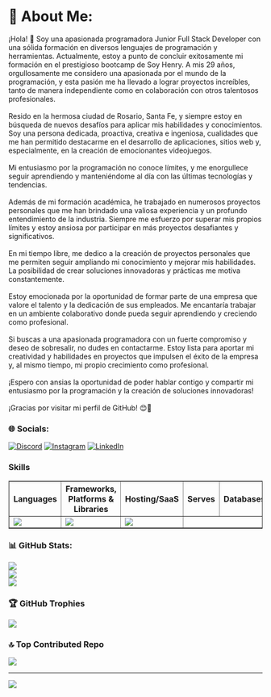 # 💫 About Me:
¡Hola! 👋 Soy una apasionada programadora Junior Full Stack Developer con una sólida formación en diversos lenguajes de programación y herramientas. Actualmente, estoy a punto de concluir exitosamente mi formación en el prestigioso bootcamp de Soy Henry. A mis 29 años, orgullosamente me considero una apasionada por el mundo de la programación, y esta pasión me ha llevado a lograr proyectos increíbles, tanto de manera independiente como en colaboración con otros talentosos profesionales.<br><br>Resido en la hermosa ciudad de Rosario, Santa Fe, y siempre estoy en búsqueda de nuevos desafíos para aplicar mis habilidades y conocimientos. Soy una persona dedicada, proactiva, creativa e ingeniosa, cualidades que me han permitido destacarme en el desarrollo de aplicaciones, sitios web y, especialmente, en la creación de emocionantes videojuegos.<br><br>Mi entusiasmo por la programación no conoce límites, y me enorgullece seguir aprendiendo y manteniéndome al día con las últimas tecnologías y tendencias. <br><br>Además de mi formación académica, he trabajado en numerosos proyectos personales que me han brindado una valiosa experiencia y un profundo entendimiento de la industria. Siempre me esfuerzo por superar mis propios límites y estoy ansiosa por participar en más proyectos desafiantes y significativos.<br><br>En mi tiempo libre, me dedico a la creación de proyectos personales que me permiten seguir ampliando mi conocimiento y mejorar mis habilidades. La posibilidad de crear soluciones innovadoras y prácticas me motiva constantemente.<br><br>Estoy emocionada por la oportunidad de formar parte de una empresa que valore el talento y la dedicación de sus empleados. Me encantaría trabajar en un ambiente colaborativo donde pueda seguir aprendiendo y creciendo como profesional.<br><br>Si buscas a una apasionada programadora con un fuerte compromiso y deseo de sobresalir, no dudes en contactarme. Estoy lista para aportar mi creatividad y habilidades en proyectos que impulsen el éxito de la empresa y, al mismo tiempo, mi propio crecimiento como profesional.<br><br>¡Espero con ansias la oportunidad de poder hablar contigo y compartir mi entusiasmo por la programación y la creación de soluciones innovadoras!<br><br>¡Gracias por visitar mi perfil de GitHub! 😊🚀<br>


### 🌐 Socials:
[![Discord](https://img.shields.io/badge/Discord-%237289DA.svg?logo=discord&logoColor=white)](https://discord.com/channels/@me) [![Instagram](https://img.shields.io/badge/Instagram-%23E4405F.svg?logo=Instagram&logoColor=white)](https://instagram.com/laprogramadora55) [![LinkedIn](https://img.shields.io/badge/LinkedIn-%230077B5.svg?logo=linkedin&logoColor=white)](https://www.linkedin.com/in/solange-cottier-920423203/) 

### Skills


<div align="center">
  <table border>
    <thead>
      <tr>
        <th>Languages</th>
        <th>Frameworks, Platforms & Libraries</th>
        <th>Hosting/SaaS</th>
        <th>Serves</th>
        <th>Databases</th>
        <th>Desing</th>
        <th>Other</th>
      </tr>
    </thead>
    <tbody>
      <tr>
        <td>
          <a href="https://skillicons.dev">
            <img src="https://skillicons.dev/icons?i=html,css,js,ts,python,sass" />
          </a>
        </td>
        <td>
          <a href="https://skillicons.dev">
            <img src="https://skillicons.dev/icons?i=react,svelte,astro,nodejs,express,tailwind,bootstrap" />
          </a>
        </td>
        <td>
          <a href="https://skillicons.dev">
            <img src="https://skillicons.dev/icons?i=vscode,git,github,vite,netlify,vercel" />
          </a>
        </td>
      </tr>
    </tbody>
  </table>
</div>

### 📊 GitHub Stats:
![](https://github-readme-stats.vercel.app/api?username=cottier55&theme=tokyonight&hide_border=false&include_all_commits=false&count_private=false)<br/>
![](https://github-readme-streak-stats.herokuapp.com/?user=cottier55&theme=tokyonight&hide_border=false)<br/>
![](https://github-readme-stats.vercel.app/api/top-langs/?username=cottier55&theme=tokyonight&hide_border=false&include_all_commits=false&count_private=false&layout=compact)

### 🏆 GitHub Trophies
![](https://github-profile-trophy.vercel.app/?username=cottier55&theme=tokyonight&no-frame=false&no-bg=false&margin-w=4)

### 🔝 Top Contributed Repo
![](https://github-contributor-stats.vercel.app/api?username=cottier55&limit=5&theme=tokyonight&combine_all_yearly_contributions=true)

---
[![](https://visitcount.itsvg.in/api?id=cottier55&icon=0&color=9)](https://visitcount.itsvg.in)

<!-- Proudly created with GPRM ( https://gprm.itsvg.in ) -->
